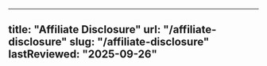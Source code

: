 
---
title: "Affiliate Disclosure"
url: "/affiliate-disclosure"
slug: "/affiliate-disclosure"
lastReviewed: "2025-09-26"
---
